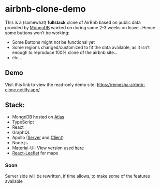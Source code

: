 # airbnb-clone-demo

This is a (somewhat) **fullstack** clone of AirBnb based on public data provided by [MongoDB](https://docs.atlas.mongodb.com/sample-data/sample-airbnb/) worked on during some 2-3 weeks on leave...Hence some buttons won't be working:

- Some Buttons might not be functional yet
- Some regions changed/customized to fit the data available, as it isn't enough to reproduce 100% clone of the airbnb site...
- ètc...

## Demo

Visit this link to view the read-only demo site: https://remesha-airbnb-clone.netlify.app/

## Stack:

- MongoDB hosted on [Atlas](https://www.mongodb.com/cloud/atlas)
- TypeScript
- React
- GraphQL
- Apollo ([Server](https://www.apollographql.com/docs/apollo-server/) and [Client](https://www.apollographql.com/docs/react/))
- Node.js
- Material-UI: View version used [here](https://v4.mui.com/)
- [React-Leaflet](https://react-leaflet.js.org/docs/start-introduction/) for maps

### Soon

Server side will be rewritten, if time allows, to make some of the features available
